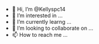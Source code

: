 - 👋 Hi, I’m @Kellyspc14
- 👀 I’m interested in ...
- 🌱 I’m currently learng ...
- 💞️ I’m looking to collaborate on ...
- 📫 How to reach me ...

<!---
Kellyspc14/Kellyspc14 is a ✨ special ✨ repository because its `README.md` (this file) appears on your GitHub profile.
You can click the Preview link to take a look at your changes.
--->
